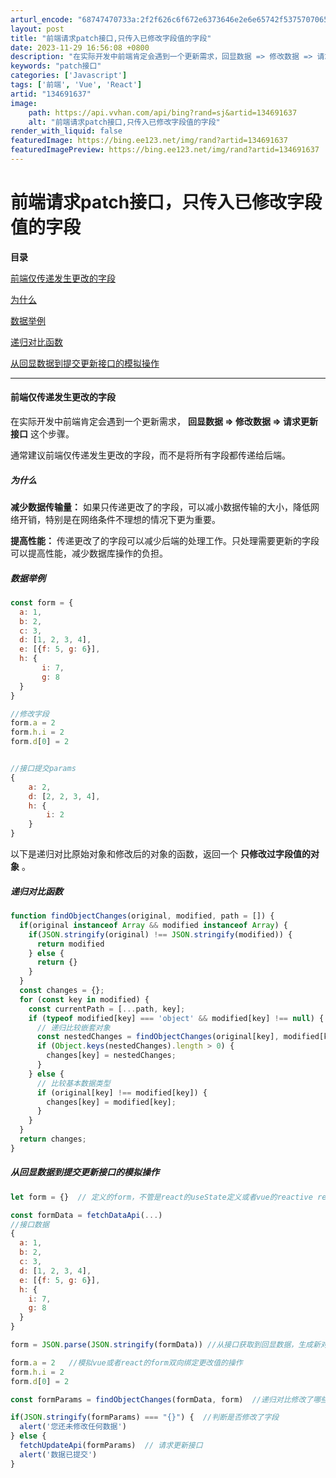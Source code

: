 ```yaml
---
arturl_encode: "68747470733a:2f2f626c6f672e6373646e2e6e65742f53757070657253412f:61727469636c652f64657461696c732f313334363931363337"
layout: post
title: "前端请求patch接口,只传入已修改字段值的字段"
date: 2023-11-29 16:56:08 +0800
description: "在实际开发中前端肯定会遇到一个更新需求，回显数据 => 修改数据 => 请求更新接口这个步骤。通常建"
keywords: "patch接口"
categories: ['Javascript']
tags: ['前端', 'Vue', 'React']
artid: "134691637"
image:
    path: https://api.vvhan.com/api/bing?rand=sj&artid=134691637
    alt: "前端请求patch接口,只传入已修改字段值的字段"
render_with_liquid: false
featuredImage: https://bing.ee123.net/img/rand?artid=134691637
featuredImagePreview: https://bing.ee123.net/img/rand?artid=134691637
---
```


# 前端请求patch接口，只传入已修改字段值的字段

**目录**

[前端仅传递发生更改的字段](#%E5%89%8D%E7%AB%AF%E4%BB%85%E4%BC%A0%E9%80%92%E5%8F%91%E7%94%9F%E6%9B%B4%E6%94%B9%E7%9A%84%E5%AD%97%E6%AE%B5)

[为什么](#%E4%B8%BA%E4%BB%80%E4%B9%88)

[数据举例](#%E6%95%B0%E6%8D%AE%E4%B8%BE%E4%BE%8B)

[递归对比函数](#%E9%80%92%E5%BD%92%E5%AF%B9%E6%AF%94%E5%87%BD%E6%95%B0)

[从回显数据到提交更新接口的模拟操作](#%E4%BB%8E%E5%9B%9E%E6%98%BE%E6%95%B0%E6%8D%AE%E5%88%B0%E6%8F%90%E4%BA%A4%E6%9B%B4%E6%96%B0%E6%8E%A5%E5%8F%A3%E7%9A%84%E6%A8%A1%E6%8B%9F%E6%93%8D%E4%BD%9C)

---

#### **前端仅传递发生更改的字段**

在实际开发中前端肯定会遇到一个更新需求，
**回显数据 => 修改数据 => 请求更新接口**
这个步骤。

通常建议前端仅传递发生更改的字段，而不是将所有字段都传递给后端。

##### 为什么

**减少数据传输量：**
如果只传递更改了的字段，可以减小数据传输的大小，降低网络开销，特别是在网络条件不理想的情况下更为重要。

**提高性能：**
传递更改了的字段可以减少后端的处理工作。只处理需要更新的字段可以提高性能，减少数据库操作的负担。

##### 数据举例

```javascript
const form = {
  a: 1,
  b: 2,
  c: 3,
  d: [1, 2, 3, 4],
  e: [{f: 5, g: 6}],
  h: {
       i: 7,
       g: 8
  }
}

//修改字段
form.a = 2
form.h.i = 2
form.d[0] = 2


//接口提交params
{
    a: 2,
    d: [2, 2, 3, 4],
    h: {
        i: 2
    }
}
```

以下是递归对比原始对象和修改后的对象的函数，返回一个
**只修改过字段值的对象**
。

##### 递归对比函数

```javascript
function findObjectChanges(original, modified, path = []) {
  if(original instanceof Array && modified instanceof Array) {
    if(JSON.stringify(original) !== JSON.stringify(modified)) {
      return modified
    } else {
      return {}
    }
  }
  const changes = {};
  for (const key in modified) {
    const currentPath = [...path, key];
    if (typeof modified[key] === 'object' && modified[key] !== null) {
      // 递归比较嵌套对象
      const nestedChanges = findObjectChanges(original[key], modified[key], currentPath);
      if (Object.keys(nestedChanges).length > 0) {
        changes[key] = nestedChanges;
      }
    } else {
      // 比较基本数据类型
      if (original[key] !== modified[key]) {
        changes[key] = modified[key];
      }
    }
  }
  return changes;
}
```

##### 从回显数据到提交更新接口的模拟操作

```javascript
let form = {}  // 定义的form，不管是react的useState定义或者vue的reactive ref定义

const formData = fetchDataApi(...)
//接口数据
{ 
  a: 1,
  b: 2,
  c: 3,
  d: [1, 2, 3, 4],
  e: [{f: 5, g: 6}],
  h: {
    i: 7,
    g: 8
  }
}

form = JSON.parse(JSON.stringify(formData)) //从接口获取到回显数据，生成新对象

form.a = 2   //模拟vue或者react的form双向绑定更改值的操作
form.h.i = 2
form.d[0] = 2

const formParams = findObjectChanges(formData, form)  //递归对比修改了哪些字段

if(JSON.stringify(formParams) === "{}") {  //判断是否修改了字段
  alert('您还未修改任何数据')
} else {
  fetchUpdateApi(formParams)  // 请求更新接口
  alert('数据已提交')
}
```
